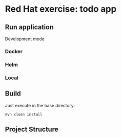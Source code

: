 # Red Hat exercise: todo app


## Run application

Development mode


### Docker


### Helm


### Local


## Build

Just execute in the base directory:

    mvn clean install


## Project Structure
